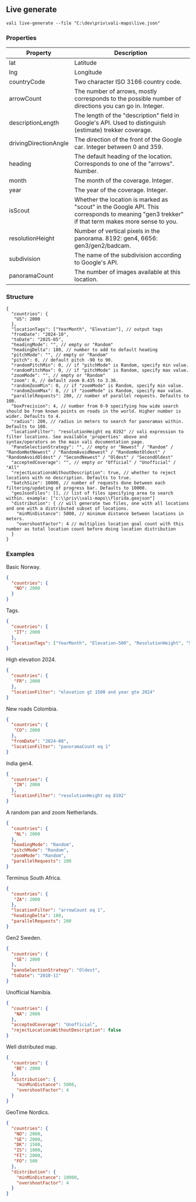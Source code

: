 ## Live generate
`vali live-generate --file "C:\dev\priv\vali-maps\live.json"`

### Properties
| Property              | Description
|-----------------|-----------------------------------------------
| lat                   | Latitude
| lng                   | Longitude
| countryCode           | Two character ISO 3166 country code.
| arrowCount            | The number of arrows, mostly corresponds to the possible number of directions you can go in. Integer.
| descriptionLength     | The length of the "description" field in Google's API. Used to distinguish (estimate) trekker coverage.
| drivingDirectionAngle | The direction of the front of the Google car. Integer between 0 and 359.
| heading               | The default heading of the location. Corresponds to one of the "arrows". Number.
| month                 | The month of the coverage. Integer.
| year                  | The year of the coverage. Integer.
| isScout               | Whether the location is marked as "scout" in the Google API. This corresponds to meaning "gen3 trekker" if that term makes more sense to you.
| resolutionHeight      | Number of vertical pixels in the panorama. 8192: gen4, 6656: gen3/gen2/badcam.
| subdivision           | The name of the subdivision according to Google's API.
| panoramaCount         | The number of images available at this location.

### Structure
```
{
  "countries": {
   "US": 2000
  },
  "locationTags": ["YearMonth", "Elevation"], // output tags
  "fromDate": "2024-10",
  "toDate": "2025-05",
  "headingMode": "", // empty or "Random"
  "headingDelta": 180, // number to add to default heading
  "pitchMode": "", // empty or "Random"
  "pitch": 0, // default pitch -90 to 90.
  "randomPitchMin": 0, // if "pitchMode" is Random, specify min value.
  "randomPitchMax": 0, // if "pitchMode" is Random, specify max value.
  "zoomMode": "", // empty or "Random"
  "zoom": 0, // default zoom 0.435 to 3.36.
  "randomZoomMin": 0, // if "zoomMode" is Random, specify min value.
  "randomZoomMax": 0, // if "zoomMode" is Random, specify max value.
  "parallelRequests": 200, // number of parallel requests. Defaults to 100.
  "boxPrecision": 4, // number from 0-9 specifying how wide search should be from known points on roads in the world. Higher number is wider. Defaults to 4.
  "radius": 200, // radius in meters to search for panoramas within. Defaults to 100.
  "locationFilter": "resolutionHeight eq 8192" // vali expression to filter locations. See available 'properties' above and syntax/operators on the main vali documentation page.
  "PanoSelectionStrategy": "", // empty or "Newest" / "Random" / "RandomNotNewest" / "RandomAvoidNewest" / "RandomNotOldest" / "RandomAvoidOldest" / "SecondNewest" / "Oldest" / "SecondOldest"
  "acceptedCoverage": "", // empty or "Official" / "Unofficial" / "All"
  "rejectLocationsWithoutDescription": true, // whether to reject locations with no description. Defaults to true.
  "batchSize": 10000, // number of requests done between each filtering/updating of progress bar. Defaults to 10000.
  "geoJsonFiles": [], // list of files specifying area to search within. example: ["c:\\priv\\vali-maps\\florida.geojson"]
  "distribution": { // will generate two files, one with all locations and one with a distributed subset of locations.
    "minMinDistance": 5000, // minimum distance between locations in meters.
    "overshootFactor": 4 // multiplies location goal count with this number as total location count before doing location distribution
  }
}
```

### Examples

Basic Norway.
```json
{
  "countries": {
   "NO": 2000
  }
}
```
Tags.
```json
{
  "countries": {
   "IT": 2000
  },
  "locationTags": ["YearMonth", "Elevation-500", "ResolutionHeight", "Season"]
}
```
High elevation 2024.
```json
{
  "countries": {
   "FR": 2000
  },
  "locationFilter": "elevation gt 1500 and year gte 2024"
}
```
New roads Colombia.
```json
{
  "countries": {
   "CO": 2000
  },
  "fromDate": "2024-08",
  "locationFilter": "panoramaCount eq 1"
}
```
India gen4.
```json
{
  "countries": {
   "IN": 2000
  },
  "locationFilter": "resolutionHeight eq 8192"
}
```
A random pan and zoom Netherlands.
```json
{
  "countries": {
   "NL": 2000
  },
  "headingMode": "Random",
  "pitchMode": "Random",
  "zoomMode": "Random",
  "parallelRequests": 200
}
```
Terminus South Africa.
```json
{
  "countries": {
   "ZA": 2000
  },
  "locationFilter": "arrowCount eq 1",
  "headingDelta": 180,
  "parallelRequests": 200
}
```
Gen2 Sweden.
```json
{
  "countries": {
   "SE": 2000
  },
  "panoSelectionStrategy": "Oldest",
  "toDate": "2010-11"
}
```
Unofficial Namibia.
```json
{
  "countries": {
   "NA": 2000
  },
  "acceptedCoverage": "Unofficial",
  "rejectLocationsWithoutDescription": false
}
```
Well distributed map.
```json
{
  "countries": {
   "BE": 2000
  },
  "distribution": {
    "minMinDistance": 5000,
    "overshootFactor": 4
  }
}
```
GeoTime Nordics.
```json
{
  "countries": {
   "NO": 2000,
   "SE": 2000,
   "DK": 1500,
   "IS": 1000,
   "FI": 2000,
   "FO": 500
  },
  "distribution": {
    "minMinDistance": 10000,
    "overshootFactor": 4
  }
}
```
